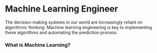 # Machine Learning Engineer 

The decision-making systems in our world are increasingly reliant on algorithmic thinking. Machine learning engineering is key to implementing these algorithms and automating the prediction process.

### What is Machine Learning? 
